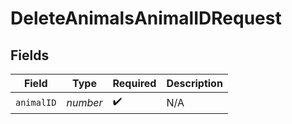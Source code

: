 # DeleteAnimalsAnimalIDRequest


## Fields

| Field              | Type               | Required           | Description        |
| ------------------ | ------------------ | ------------------ | ------------------ |
| `animalID`         | *number*           | :heavy_check_mark: | N/A                |